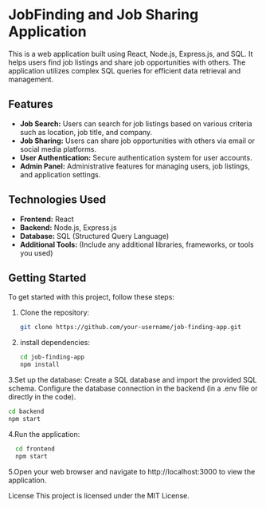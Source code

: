 # JobFinding and Job Sharing Application

This is a web application built using React, Node.js, Express.js, and SQL. It helps users find job listings and share job opportunities with others. The application utilizes complex SQL queries for efficient data retrieval and management.

## Features

- **Job Search:** Users can search for job listings based on various criteria such as location, job title, and company.
- **Job Sharing:** Users can share job opportunities with others via email or social media platforms.
- **User Authentication:** Secure authentication system for user accounts.
- **Admin Panel:** Administrative features for managing users, job listings, and application settings.

## Technologies Used

- **Frontend:** React
- **Backend:** Node.js, Express.js
- **Database:** SQL (Structured Query Language)
- **Additional Tools:** (Include any additional libraries, frameworks, or tools you used)

## Getting Started

To get started with this project, follow these steps:

1. Clone the repository:

   ```bash
   git clone https://github.com/your-username/job-finding-app.git

2. install dependencies:
   ```bash
   cd job-finding-app
   npm install

3.Set up the database:
Create a SQL database and import the provided SQL schema.
Configure the database connection in the backend (in a .env file or directly in the code).
```bash
cd backend
npm start
```
4.Run the application:
```bash
  cd frontend
  npm start
```
5.Open your web browser and navigate to http://localhost:3000 to view the application.

License
This project is licensed under the MIT License.
